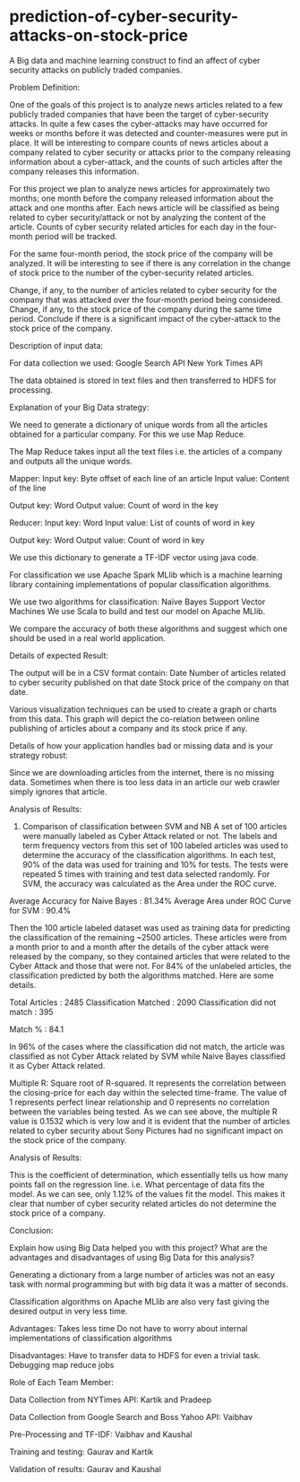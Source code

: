# prediction-of-cyber-security-attacks-on-stock-price
A Big data and machine learning construct to find an affect of cyber security attacks on publicly traded companies.

Problem Definition:

One of the goals of this project is to analyze news articles related to a few publicly traded companies that have been the target of cyber-security attacks. In quite a few cases the cyber-attacks may have occurred for weeks or months before it was detected and counter-measures were put in place. It will be interesting to compare counts of news articles about a company related to cyber security or attacks prior to the company releasing information about a cyber-attack, and the counts of such articles after the company releases this information. 

For this project we plan to analyze news articles for approximately two months; one month before the company released information about the attack and one months after. Each news article will be classified as being related to cyber security/attack or not by analyzing the content of the article. Counts of cyber security related articles for each day in the four-month period will be tracked.

For the same four-month period, the stock price of the company will be analyzed. It will be interesting to see if there is any correlation in the change of stock price to the number of the cyber-security related articles.

Change, if any, to the number of articles related to cyber security for the company that was attacked over the four-month period being considered.
Change, if any, to the stock price of the company during the same time period. 
Conclude if there is a significant impact of the cyber-attack to the stock price of the company.



Description of input data:

For data collection we used:
Google Search API
New York Times API

The data obtained is stored in text files and then transferred to HDFS for processing. 

Explanation of your Big Data strategy:

We need to generate a dictionary of unique words from all the articles obtained for a particular company. For this we use Map Reduce. 

The Map Reduce takes input all the text files i.e. the articles of a company and outputs all the unique words.

Mapper:
Input key: Byte offset of each line of an article
Input value: Content of the line

Output key: Word
Output value: Count of word in the key

Reducer:
Input key: Word
Input value: List of counts of word in key

Output key: Word
Output value: Count of word in key

We use this dictionary to generate a TF-IDF vector using java code.

For classification we use Apache Spark MLlib which is a machine learning library containing implementations of popular classification algorithms.

We use two algorithms for classification:
Naïve Bayes
Support Vector Machines
We use Scala to build and test our model on Apache MLlib.

We compare the accuracy of both these algorithms and suggest which one should be used in a real world application.



Details of expected Result:

The output will be in a CSV format contain:
Date
Number of articles related to cyber security published on that date
Stock price of the company on that date.

Various visualization techniques can be used to create a graph or charts from this data. This graph will depict the co-relation between online publishing of articles about a company and its stock price if any.

Details of how your application handles bad or missing data and is your strategy robust:

Since we are downloading articles from the internet, there is no missing data. Sometimes when there is too less data in an article our web crawler simply ignores that article.





Analysis of Results:
1. Comparison of classification between SVM and NB
A set of 100 articles were manually labeled as Cyber Attack related or not. The labels and term frequency vectors from this set of 100 labeled articles was used to determine the accuracy of the classification algorithms. In each test, 90% of the data was used for training and 10% for tests. The tests were repeated 5 times with training and test data selected randomly. For SVM, the accuracy was calculated as the Area under the ROC curve.

Average Accuracy for Naive Bayes : 81.34%
Average Area under ROC Curve for SVM : 90.4%

Then the 100 article labeled dataset was used as training data for predicting the classification of the remaining ~2500 articles. These articles were from a month prior to and a month after the details of the cyber attack were released by the company, so they contained articles that were related to the Cyber Attack and those that were not. For 84% of the unlabeled articles, the classification predicted by both the algorithms matched. Here are some details.

Total Articles : 2485
Classification Matched : 2090
Classification did not match : 395

Match % : 84.1

In 96% of the cases where the classification did not match, the article was classified as not Cyber Attack related by SVM while Naive Bayes classified it as Cyber Attack related.

Multiple R: 
Square root of R-squared. It represents the correlation between the closing-price for each day within the selected time-frame. The value of 1 represents perfect linear relationship and 0 represents no correlation between the variables being tested. 
As we can see above, the multiple R value is 0.1532 which is very low and it is evident that the number of articles related to cyber security about Sony Pictures had no significant impact on the stock price of the company.

Analysis of Results:

This is the coefficient of determination, which essentially tells us how many points fall on the regression line. i.e. What percentage of data fits the model. As we can see, only 1.12% of the values fit the model. This makes it clear that number of cyber security related articles do not determine the stock price of a company.


Conclusion:

Explain how using Big Data helped you with this project? What are the advantages and disadvantages of using Big Data for this analysis?

Generating a dictionary from a large number of articles was not an easy task with normal programming but with big data it was a matter of seconds.

Classification algorithms on Apache MLlib are also very fast giving the desired output in very less time.

Advantages:
Takes less time
Do not have to worry about internal implementations of classification algorithms

Disadvantages:
Have to transfer data to HDFS for even a trivial task.
Debugging map reduce jobs


Role of Each Team Member:
 
Data Collection from NYTimes API: Kartik and Pradeep

Data Collection from Google Search and Boss Yahoo API: Vaibhav

Pre-Processing and TF-IDF: Vaibhav and Kaushal

Training and testing: Gaurav and Kartik

Validation of results: Gaurav and Kaushal

